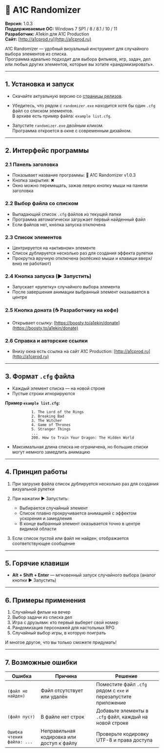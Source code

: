 # 🎲 A1C Randomizer

**Версия:** 1.0.3  
**Поддерживаемые ОС:** Windows 7 SP1 / 8 / 8.1 / 10 / 11  
**Разработчик:** A1ekin для A1C Production  
**Сайт:** [http://a1cprod.ru](http://a1cprod.ru)  

A1C Randomizer — удобный визуальный инструмент для случайного выбора элементов из списка.  
Программа идеально подходит для выбора фильмов, игр, задач, дел или любых других элементов, которые вы хотите «рандомизировать».

---

## 1. Установка и запуск

- Скачайте актуальную версию со [страницы релизов](https://github.com/A1ekin/A1C-Randomizer/releases).  

- Убедитесь, что рядом с `randomizer.exe` находится хотя бы один `.cfg` файл со списком элементов.  
  В архиве есть пример файла: `example list.cfg`.

- Запустите `randomizer.exe` двойным кликом.  
  Программа откроется в окне с современным дизайном.

---

## 2. Интерфейс программы

### 2.1 Панель заголовка
- Показывает название программы: 🎲 A1C Randomizer v1.0.3  
- Кнопка закрытия: ✖  
- Окно можно перемещать, зажав левую кнопку мыши на панели заголовка

### 2.2 Выбор файла со списком
- Выпадающий список `.cfg` файлов из текущей папки  
- Программа автоматически загружает первый найденный файл  
- Если файлов нет, кнопка запуска отключена

### 2.3 Список элементов
- Центрируется на «активном» элементе  
- Список дублируется несколько раз для создания эффекта рулетки  
- Прокрутка вручную отключена (колёсико мыши и клавиши вверх/вниз не работают)

### 2.4 Кнопка запуска (▶ Запустить)
- Запускает «рулетку» случайного выбора элемента  
- После завершения анимации выбранный элемент оказывается в центре

### 2.5 Кнопка доната (☕ Разработчику на кофе)
- Открывает ссылку: [https://boosty.to/a1ekin/donate](https://boosty.to/a1ekin/donate)

### 2.6 Справка и авторские ссылки
- Внизу окна есть ссылка на сайт A1C Production: [http://a1cprod.ru](http://a1cprod.ru)

---

## 3. Формат `.cfg` файла

- Каждый элемент списка — на новой строке  
- Пустые строки игнорируются  

**Пример `example list.cfg`:**
```
			1. The Lord of the Rings
			2. Breaking Bad
			3. The Witcher
			4. Game of Thrones
			5. Stranger Things
			...
			200. How to Train Your Dragon: The Hidden World
```

- Максимальная длина списка не ограничена, но большие списки могут немного замедлить анимацию

---

## 4. Принцип работы

1. При загрузке файла список дублируется несколько раз для создания визуальной рулетки  

2. При нажатии ▶ Запустить:
   - Выбирается случайный элемент  
   - Список плавно прокручивается анимацией с эффектом ускорения и замедления  
   - В конце выбранный элемент оказывается точно в центре видимой области  

3. Если список пустой или файл не найден, отображается соответствующее сообщение

---

## 5. Горячие клавиши

- **Alt + Shift + Enter** — мгновенный запуск случайного выбора (аналог кнопки ▶ Запустить)

---

## 6. Примеры применения

1. Случайный фильм на вечер  
2. Выбор задачи из списка дел  
3. Игра с друзьями: кто первый выберет свой номер  
4. Рандомизация персонажей для настольных RPG  
5. Случайный выбор игры, в которую поиграть  

И многое другое, что вы только сможете придумать!

---

## 7. Возможные ошибки

| Ошибка                     | Причина                               | Решение |
|-----------------------------|---------------------------------------|---------|
| `(файл не найден)`          | Файл отсутствует или удалён           | Поместите файл `.cfg` рядом с `exe` и перезапустите приложение |
| `(файл пуст)`               | В файле нет строк                      | Добавьте элементы в `.cfg` файл, каждый на новой строке |
| `Ошибка чтения файла: ...`  | Неправильная кодировка или доступ к файлу | Проверьте кодировку UTF-8 и права доступа |

